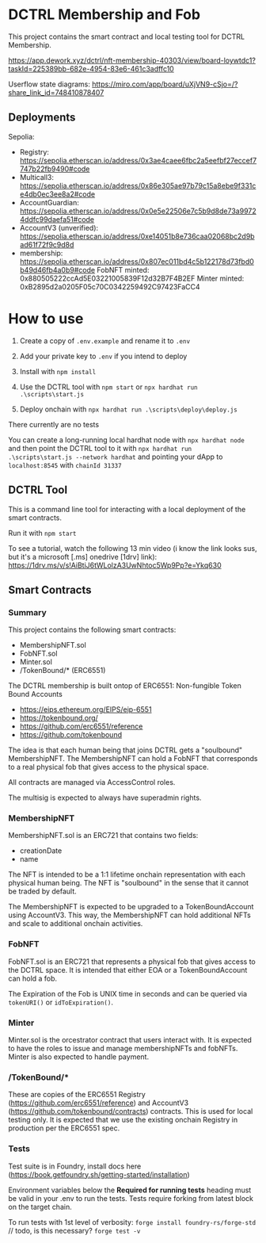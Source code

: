 # DCTRL Membership and Fob 

This project contains the smart contract and local testing tool for DCTRL Membership.

https://app.dework.xyz/dctrl/nft-membership-40303/view/board-loywtdc1?taskId=225389bb-682e-4954-83e6-461c3adffc10

Userflow state diagrams: https://miro.com/app/board/uXjVN9-cSjo=/?share_link_id=748410878407

## Deployments
Sepolia:
- Registry: https://sepolia.etherscan.io/address/0x3ae4caee6fbc2a5eefbf27eccef7747b22fb9490#code
- Multicall3: https://sepolia.etherscan.io/address/0x86e305ae97b79c15a8ebe9f331ce4db0ec3ee8a2#code
- AccountGuardian: https://sepolia.etherscan.io/address/0x0e5e22506e7c5b9d8de73a99724ddfc99daefa51#code
- AccountV3 (unverified): https://sepolia.etherscan.io/address/0xe14051b8e736caa02068bc2d9bad61f72f9c9d8d
- membership: https://sepolia.etherscan.io/address/0x807ec011bd4c5b122178d73fbd0b49d46fb4a0b9#code
FobNFT minted: 0x880505222ccAd5E03221005839F12d32B7F4B2EF
Minter minted: 0xB2895d2a0205F05c70C0342259492C97423FaCC4

# How to use
1. Create a copy of `.env.example` and rename it to `.env`
2. Add your private key to `.env` if you intend to deploy
3. Install with `npm install`

4. Use the DCTRL tool with `npm start` or `npx hardhat run .\scripts\start.js`

5. Deploy onchain with `npx hardhat run .\scripts\deploy\deploy.js`

There currently are no tests


You can create a long-running local hardhat node with `npx hardhat node` and then point the DCTRL tool to it with `npx hardhat run .\scripts\start.js --network hardhat` and pointing your dApp to `localhost:8545` with `chainId 31337`

## DCTRL Tool
This is a command line tool for interacting with a local deployment of the smart contracts.

Run it with `npm start`

To see a tutorial, watch the following 13 min video (i know the link looks sus, but it's a microsoft [.ms] onedrive [1drv] link): https://1drv.ms/v/s!AiBtiJ6tWLolzA3UwNhtoc5Wp9Pp?e=Ykq630

## Smart Contracts
### Summary
This project contains the following smart contracts:
- MembershipNFT.sol
- FobNFT.sol
- Minter.sol
- /TokenBound/* (ERC6551)

The DCTRL membership is built ontop of ERC6551: Non-fungible Token Bound Accounts
- https://eips.ethereum.org/EIPS/eip-6551
- https://tokenbound.org/
- https://github.com/erc6551/reference
- https://github.com/tokenbound

The idea is that each human being that joins DCTRL gets a "soulbound" MembershipNFT. The MembershipNFT can hold a FobNFT that corresponds to a real physical fob that gives access to the physical space. 

All contracts are managed via AccessControl roles.

The multisig is expected to always have superadmin rights.

### MembershipNFT
MembershipNFT.sol is an ERC721 that contains two fields:
- creationDate
- name

The NFT is intended to be a 1:1 lifetime onchain representation with each physical human being. The NFT is "soulbound" in the sense that it cannot be traded by default.

The MembershipNFT is expected to be upgraded to a TokenBoundAccount using AccountV3. This way, the MembershipNFT can hold additional NFTs and scale to additional onchain activities.

### FobNFT
FobNFT.sol is an ERC721 that represents a physical fob that gives access to the DCTRL space. It is intended that either EOA or a TokenBoundAccount can hold a fob.

The Expiration of the Fob is UNIX time in seconds and can be queried via `tokenURI()` or `idToExpiration()`.

### Minter
Minter.sol is the orcestrator contract that users interact with. It is expected to have the roles to issue and manage membershipNFTs and fobNFTs. Minter is also expected to handle payment.

### /TokenBound/*

These are copies of the ERC6551 Registry (https://github.com/erc6551/reference) and AccountV3 (https://github.com/tokenbound/contracts) contracts. This is used for local testing only. It is expected that we use the existing onchain Registry in production per the ERC6551 spec.

### Tests
Test suite is in Foundry, install docs here (https://book.getfoundry.sh/getting-started/installation)

 Environment variables below the **Required for running tests** heading must be valid in your .env to run the tests. Tests require forking from latest block on the target chain.

To run tests with 1st level of verbosity:
`forge install foundry-rs/forge-std` // todo, is this necessary?
`forge test -v`

